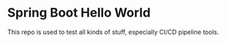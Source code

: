# Spring Boot Hello World

This repo is used to test all kinds of stuff, especially CI/CD pipeline tools.

